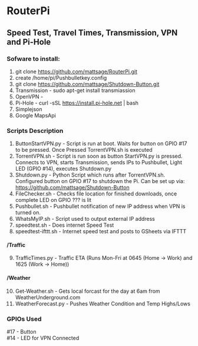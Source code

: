 # RouterPi
## Speed Test, Travel Times, Transmission, VPN and Pi-Hole  

### Sofware to install:  
1. git clone https://github.com/mattsage/RouterPi.git  
2. create /home/pi/Pushbulletkey.config  
3. git clone https://github.com/mattsage/Shutdown-Button.git  
4. Transmission - sudo apt-get install transmiassion  
5. OpenVPN -   
6. Pi-Hole - curl -sSL https://install.pi-hole.net | bash  
7. Simplejson
8. Google MapsApi

### Scripts Description  
1. ButtonStartVPN.py	- Script is run at boot. Waits for button on GPIO #17 to be pressed. Once Pressed TorrentVPN.sh is executed  
2. TorrentVPN.sh - Script is run soon as button StartVPN.py is pressed. Connects to VPN, starts Transmission, sends IPs to Pushbullet, Light LED (GPIO #14), executes Shutdown.py  
3. Shutdown.py	- Python Script which runs after TorrentVPN.sh. Configured button on GPIO #17 to shutdown the Pi. Can be set up via: https://github.com/mattsage/Shutdown-Button  
4. FileChecker.sh - Checks file location for finished downloads, once complete LED on GPIO ??? is lit  
5. Pushbullet.sh - Pushbullet notification of new IP address when VPN is turned on.   
6. WhatsMyIP.sh - Script used to output external IP address
7. speedtest.sh - Does internet Speed Test
8. speedtest-ifttt.sh - Internet speed test and posts to GSheets via IFTTT

####        /Traffic
9. TrafficTimes.py - Traffic ETA (Runs Mon-Fri at 0645 (Home -> Work) and 1625 (Work -> Home))

####        /Weather
10. Get-Weather.sh - Gets local forcast for the day at 6am from WeatherUnderground.com
11. WeatherForecast.py - Pushes Weather Condition and Temp Highs/Lows

### GPIOs Used  
 #17 - Button  
 #14 - LED for VPN Connected  
 

